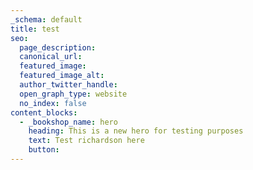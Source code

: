 ```yaml
---
_schema: default
title: test
seo:
  page_description:
  canonical_url:
  featured_image:
  featured_image_alt:
  author_twitter_handle:
  open_graph_type: website
  no_index: false
content_blocks:
  - _bookshop_name: hero
    heading: This is a new hero for testing purposes
    text: Test richardson here
    button:
---
```


